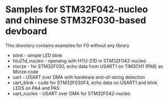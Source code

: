 Samples for STM32F042-nucleo and chinese STM32F030-based devboard
=================================

This directory contains examples for F0 without any library

- blink - simple LED blink
- htu21d_nucleo - operaing with HTU-21D in STM32F042-nucleo
- morze - for STM32F030, echo data from USART1 on TIM3CH1 (PA6) as Morze code
- uart - USART over DMA with hardware end-of-string detection
- uart_blink - code for STM32F030F4, echo data on USART1 and blink LEDS on PA4 and PA5
- uart_nucleo - USART over DMA for STM32F042-nucleo
